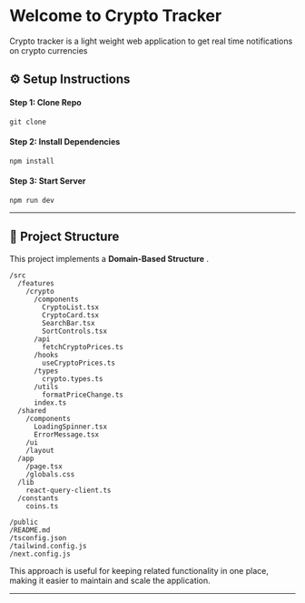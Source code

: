 # Welcome to Crypto Tracker
Crypto tracker is a light weight web application to get real time notifications on crypto currencies

## ⚙ Setup Instructions
#### Step 1: Clone Repo
```Shell
git clone
```

#### Step 2: Install Dependencies
```Shell
npm install
```

#### Step 3: Start Server
```Shell
npm run dev
```
___
## 🤔 Project Structure
This project implements a **Domain-Based Structure** .
```Shell
/src
  /features
    /crypto
      /components
        CryptoList.tsx
        CryptoCard.tsx
        SearchBar.tsx
        SortControls.tsx
      /api
        fetchCryptoPrices.ts
      /hooks
        useCryptoPrices.ts
      /types
        crypto.types.ts
      /utils
        formatPriceChange.ts
      index.ts
  /shared
    /components
      LoadingSpinner.tsx
      ErrorMessage.tsx
    /ui
    /layout
  /app
    /page.tsx
    /globals.css
  /lib
    react-query-client.ts
  /constants
    coins.ts

/public
/README.md
/tsconfig.json
/tailwind.config.js
/next.config.js
```

This approach is useful for keeping related functionality in one place, making it easier to maintain and scale the application.
___
